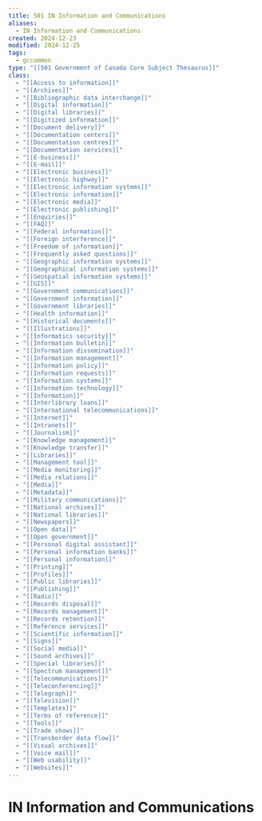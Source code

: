 ```yaml
---
title: 501 IN Information and Communications
aliases:
  - IN Information and Communications
created: 2024-12-23
modified: 2024-12-25
tags:
  - gccommon
type: "[[501 Government of Canada Core Subject Thesaurus]]"
class:
  - "[[Access to information]]"
  - "[[Archives]]"
  - "[[Bibliographic data interchange]]"
  - "[[Digital information]]"
  - "[[Digital libraries]]"
  - "[[Digitized information]]"
  - "[[Document delivery]]"
  - "[[Documentation centers]]"
  - "[[Documentation centres]]"
  - "[[Documentation services]]"
  - "[[E-business]]"
  - "[[E-mail]]"
  - "[[Electronic business]]"
  - "[[Electronic highway]]"
  - "[[Electronic information systems]]"
  - "[[Electronic information]]"
  - "[[Electronic media]]"
  - "[[Electronic publishing]]"
  - "[[Enquiries]]"
  - "[[FAQ]]"
  - "[[Federal information]]"
  - "[[Foreign interference]]"
  - "[[Freedom of information]]"
  - "[[Frequently asked questions]]"
  - "[[Geographic information systems]]"
  - "[[Geographical information systems]]"
  - "[[Geospatial information systems]]"
  - "[[GIS]]"
  - "[[Government communications]]"
  - "[[Government information]]"
  - "[[Government libraries]]"
  - "[[Health information]]"
  - "[[Historical documents]]"
  - "[[Illustrations]]"
  - "[[Informatics security]]"
  - "[[Information bulletin]]"
  - "[[Information dissemination]]"
  - "[[Information management]]"
  - "[[Information policy]]"
  - "[[Information requests]]"
  - "[[Information systems]]"
  - "[[Information technology]]"
  - "[[Information]]"
  - "[[Interlibrary loans]]"
  - "[[International telecommunications]]"
  - "[[Internet]]"
  - "[[Intranets]]"
  - "[[Journalism]]"
  - "[[Knowledge management]]"
  - "[[Knowledge transfer]]"
  - "[[Libraries]]"
  - "[[Management tool]]"
  - "[[Media monitoring]]"
  - "[[Media relations]]"
  - "[[Media]]"
  - "[[Metadata]]"
  - "[[Military communications]]"
  - "[[National archives]]"
  - "[[National libraries]]"
  - "[[Newspapers]]"
  - "[[Open data]]"
  - "[[Open government]]"
  - "[[Personal digital assistant]]"
  - "[[Personal information banks]]"
  - "[[Personal information]]"
  - "[[Printing]]"
  - "[[Profiles]]"
  - "[[Public libraries]]"
  - "[[Publishing]]"
  - "[[Radio]]"
  - "[[Records disposal]]"
  - "[[Records management]]"
  - "[[Records retention]]"
  - "[[Reference services]]"
  - "[[Scientific information]]"
  - "[[Signs]]"
  - "[[Social media]]"
  - "[[Sound archives]]"
  - "[[Special libraries]]"
  - "[[Spectrum management]]"
  - "[[Telecommunications]]"
  - "[[Teleconferencing]]"
  - "[[Telegraph]]"
  - "[[Television]]"
  - "[[Templates]]"
  - "[[Terms of reference]]"
  - "[[Tools]]"
  - "[[Trade shows]]"
  - "[[Transborder data flow]]"
  - "[[Visual archives]]"
  - "[[Voice mail]]"
  - "[[Web usability]]"
  - "[[Websites]]"
---
```

# IN Information and Communications
